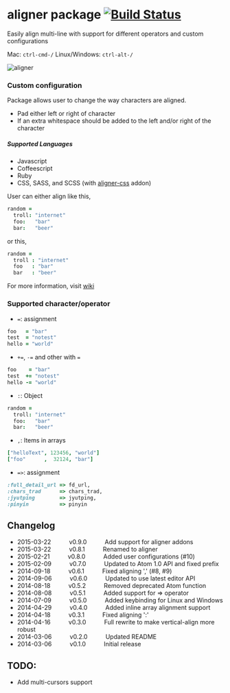 # aligner package [![Build Status](https://img.shields.io/travis/adrianlee44/atom-aligner/master.svg?style=flat-square)](https://travis-ci.org/adrianlee44/atom-aligner)

Easily align multi-line with support for different operators and custom configurations

Mac: `ctrl-cmd-/` Linux/Windows: `ctrl-alt-/`

![aligner](https://raw.github.com/adrianlee44/atom-aligner/master/demo.gif)

### Custom configuration
Package allows user to change the way characters are aligned.
- Pad either left or right of character
- If an extra whitespace should be added to the left and/or right of the character

##### Supported Languages
- Javascript
- Coffeescript
- Ruby
- CSS, SASS, and SCSS (with [aligner-css](https://github.com/adrianlee44/atom-aligner-css) addon)

User can either align like this,
```coffeescript
random =
  troll: "internet"
  foo:   "bar"
  bar:   "beer"
```
or this,
```coffeescript
random =
  troll : "internet"
  foo   : "bar"
  bar   : "beer"
```
For more information, visit [wiki](https://github.com/adrianlee44/atom-aligner/wiki/User-configurations)

### Supported character/operator
- `=`: assignment
```coffeescript
foo   = "bar"
test  = "notest"
hello = "world"
```
- `+=`, `-=` and other with `=`
```coffeescript
foo    = "bar"
test  += "notest"
hello -= "world"
```
- `:`: Object
```coffeescript
random =
  troll: "internet"
  foo:   "bar"
  bar:   "beer"
```
- `,`: Items in arrays
```coffeescript
["helloText", 123456, "world"]
["foo"      ,  32124, "bar"]
```
- `=>`: assignment
```ruby
:full_detail_url => fd_url,
:chars_trad      => chars_trad,
:jyutping        => jyutping,
:pinyin          => pinyin
```

## Changelog
- 2015-03-22   v0.9.0   Add support for aligner addons
- 2015-03-22   v0.8.1   Renamed to aligner
- 2015-02-21   v0.8.0   Added user configurations (#10)
- 2015-02-09   v0.7.0   Updated to Atom 1.0 API and fixed prefix
- 2014-09-18   v0.6.1   Fixed aligning ',' (#8, #9)
- 2014-09-06   v0.6.0   Updated to use latest editor API
- 2014-08-18   v0.5.2   Removed deprecated Atom function
- 2014-08-08   v0.5.1   Added support for => operator
- 2014-07-09   v0.5.0   Added keybinding for Linux and Windows
- 2014-04-29   v0.4.0   Added inline array alignment support
- 2014-04-18   v0.3.1   Fixed aligning ':'
- 2014-04-16   v0.3.0   Full rewrite to make vertical-align more robust
- 2014-03-06   v0.2.0   Updated README
- 2014-03-06   v0.1.0   Initial release

## TODO:
- Add multi-cursors support

